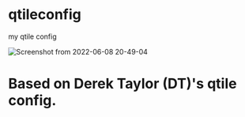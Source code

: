 # qtileconfig
my qtile config

![Screenshot from 2022-06-08 20-49-04](https://user-images.githubusercontent.com/86945563/172654689-7da4e4fd-bdbc-4cc9-9c8a-0f820feaca30.png)


# Based on Derek Taylor (DT)'s qtile config. 
